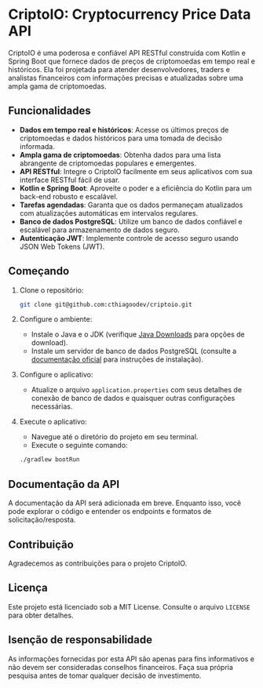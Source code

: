 # CriptoIO: Cryptocurrency Price Data API

CriptoIO é uma poderosa e confiável API RESTful construída com Kotlin e Spring Boot que fornece dados de preços de criptomoedas em tempo real e históricos. Ela foi projetada para atender desenvolvedores, traders e analistas financeiros com informações precisas e atualizadas sobre uma ampla gama de criptomoedas.

## Funcionalidades

- **Dados em tempo real e históricos**: Acesse os últimos preços de criptomoedas e dados históricos para uma tomada de decisão informada.
- **Ampla gama de criptomoedas**: Obtenha dados para uma lista abrangente de criptomoedas populares e emergentes.
- **API RESTful**: Integre o CriptoIO facilmente em seus aplicativos com sua interface RESTful fácil de usar.
- **Kotlin e Spring Boot**: Aproveite o poder e a eficiência do Kotlin para um back-end robusto e escalável.
- **Tarefas agendadas**: Garanta que os dados permaneçam atualizados com atualizações automáticas em intervalos regulares.
- **Banco de dados PostgreSQL**: Utilize um banco de dados confiável e escalável para armazenamento de dados seguro.
- **Autenticação JWT**: Implemente controle de acesso seguro usando JSON Web Tokens (JWT).

## Começando

1. Clone o repositório:

    ```bash
    git clone git@github.com:cthiagoodev/criptoio.git
    ```

2. Configure o ambiente:
    - Instale o Java e o JDK (verifique [Java Downloads](https://www.oracle.com/java/technologies/downloads/) para opções de download).
    - Instale um servidor de banco de dados PostgreSQL (consulte a [documentação oficial](https://www.postgresql.org/download/) para instruções de instalação).

3. Configure o aplicativo:
    - Atualize o arquivo `application.properties` com seus detalhes de conexão de banco de dados e quaisquer outras configurações necessárias.

4. Execute o aplicativo:
    - Navegue até o diretório do projeto em seu terminal.
    - Execute o seguinte comando:

    ```bash
    ./gradlew bootRun
    ```

## Documentação da API

A documentação da API será adicionada em breve. Enquanto isso, você pode explorar o código e entender os endpoints e formatos de solicitação/resposta.

## Contribuição

Agradecemos as contribuições para o projeto CriptoIO.

## Licença

Este projeto está licenciado sob a MIT License. Consulte o arquivo `LICENSE` para obter detalhes.

## Isenção de responsabilidade

As informações fornecidas por esta API são apenas para fins informativos e não devem ser consideradas conselhos financeiros. Faça sua própria pesquisa antes de tomar qualquer decisão de investimento.
